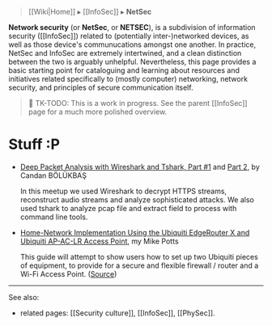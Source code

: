 > [[Wiki|Home]] ▸ [[InfoSec]] ▸ **NetSec**

**Network security** (or **NetSec**, or **NETSEC**), is a subdivision of information security ([[InfoSec]]) related to (potentially inter-)networked devices, as well as those device's communucations amongst one another. In practice, NetSec and InfoSec are extremely intertwined, and a clean distinction between the two is arguably unhelpful. Nevertheless, this page provides a basic starting point for cataloguing and learning about resources and initiatives related specifically to (mostly computer) networking, network security, and principles of secure communication itself.

> 🚧 TK-TODO: This is a work in progress. See the parent [[InfoSec]] page for a much more polished overview.

# Stuff :P

* [Deep Packet Analysis with Wireshark and Tshark, Part #1](https://www.youtube.com/watch?v=4H9gn0qdeWI) and [Part 2](https://www.youtube.com/watch?v=2IOCTeicVDg), by Candan BÖLÜKBAŞ

  In this meetup we used Wireshark to decrypt HTTPS streams, reconstruct audio streams and analyze sophisticated attacks. We also used tshark to analyze pcap file and extract field to process with command line tools.

* [Home-Network Implementation Using the Ubiquiti EdgeRouter X and Ubiquiti AP-AC-LR Access Point](https://www.grc.com/sn/files/Ubiquiti_Home_Network.pdf), my Mike Potts

  This guide will attempt to show users how to set up two Ubiquiti pieces of equipment, to provide for a secure 
and flexible firewall / router and a Wi-Fi Access Point. ([Source](https://github.com/mjp66/Ubiquiti))

***

See also:

* related pages: [[Security culture]], [[InfoSec]], [[PhySec]].